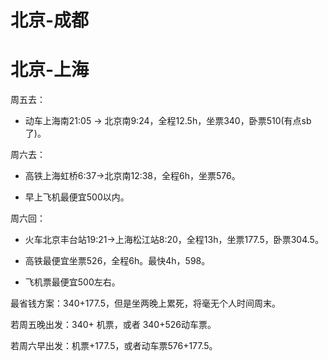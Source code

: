 # 北京-成都







# 北京-上海

周五去：

- 动车上海南21:05 -> 北京南9:24，全程12.5h，坐票340，卧票510(有点sb了)。

周六去：

- 高铁上海虹桥6:37->北京南12:38，全程6h，坐票576。

- 早上飞机最便宜500以内。

周六回：

- 火车北京丰台站19:21->上海松江站8:20，全程13h，坐票177.5，卧票304.5。

- 高铁最便宜坐票526，全程6h。最快4h，598。

- 飞机票最便宜500左右。



最省钱方案：340+177.5，但是坐两晚上累死，将毫无个人时间周末。

若周五晚出发：340+ 机票，或者 340+526动车票。

若周六早出发：机票+177.5，或者动车票576+177.5。









